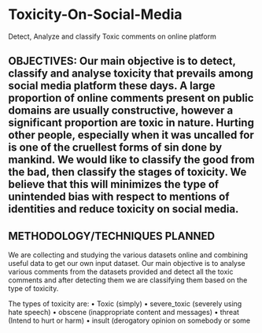 # Toxicity-On-Social-Media
Detect, Analyze and classify Toxic comments on online platform 

## OBJECTIVES: Our main objective is to detect, classify and analyse toxicity that prevails among social media platform these days. A large proportion of online comments present on public domains are usually constructive, however a significant proportion are toxic in nature. Hurting other people, especially when it was uncalled for is one of the cruellest forms of sin done by mankind. We would like to classify the good from the bad, then classify the stages of toxicity. We believe that this will minimizes the type of unintended bias with respect to mentions of identities and reduce toxicity on social media.
## METHODOLOGY/TECHNIQUES PLANNED 
We are collecting and studying the various datasets online and combining useful data to get our own input dataset. Our main objective is to analyse various comments from the datasets provided and detect all the toxic comments and after detecting them we are classifying them based on the type of toxicity. 

The types of toxicity are:
• Toxic (simply)
• severe_toxic (severely using hate speech)
• obscene (inappropriate content and messages)
• threat (Intend to hurt or harm) 
• insult (derogatory opinion on somebody or some
